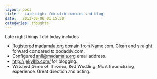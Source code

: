 ```yaml
---
layout: post
title:  "Late night fun with domains and blog"
date:   2013-06-06 01:15:30
categories: thoughts
---
```



Late night things I did today includes

- Registered madamala.org domain from Name.com. Clean and straight forward compared to godaddy.com.
- Configured anil@madamala.org email address.
- http://jekyllrb.com/ for blogging.
- Watched Game of Thrones, Red Wedding. Most traumatizing experience. Great direction and acting.
